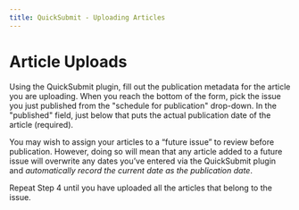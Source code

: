 ```yaml
---
title: QuickSubmit - Uploading Articles
---
```


# Article Uploads
Using the QuickSubmit plugin, fill out the publication metadata for the article you are uploading.  When you reach the bottom of the form, pick the issue you just published from the "schedule for publication" drop-down. In the "published" field, just below that puts the actual publication date of the article (required).

You may wish to assign your articles to a “future issue” to review before publication. However, doing so will mean that any article added to a future issue will overwrite any dates you’ve entered via the QuickSubmit plugin and *automatically record the current date as the publication date*. 

Repeat Step 4 until you have uploaded all the articles that belong to the issue. 
